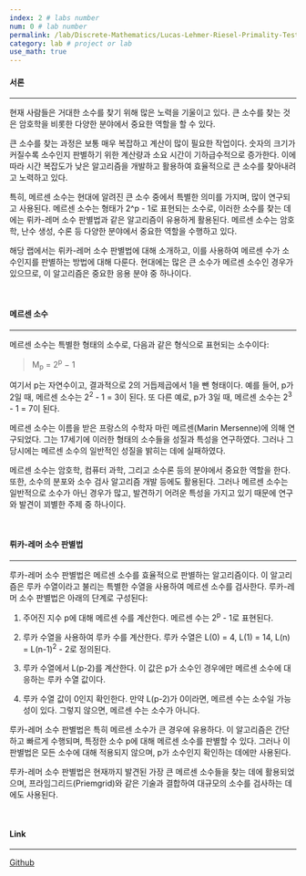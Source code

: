 ```yaml
---
index: 2 # labs number
num: 0 # lab number
permalink: /lab/Discrete-Mathematics/Lucas-Lehmer-Riesel-Primality-Test # link
category: lab # project or lab
use_math: true
---
```


#### **서론**

---

현재 사람들은 거대한 소수를 찾기 위해 많은 노력을 기울이고 있다. 큰 소수를 찾는 것은 암호학을 비롯한 다양한 분야에서 중요한 역할을 할 수 있다.

큰 소수를 찾는 과정은 보통 매우 복잡하고 계산이 많이 필요한 작업이다. 숫자의 크기가 커질수록 소수인지 판별하기 위한 계산량과 소요 시간이 기하급수적으로 증가한다. 이에 따라 시간 복잡도가 낮은 알고리즘을 개발하고 활용하여 효율적으로 큰 소수를 찾아내려고 노력하고 있다.

특히, 메르센 소수는 현대에 알려진 큰 소수 중에서 특별한 의미를 가지며, 많이 연구되고 사용된다. 메르센 소수는 형태가 2^p - 1로 표현되는 소수로, 이러한 소수를 찾는 데에는 뤼카-레머 소수 판별법과 같은 알고리즘이 유용하게 활용된다. 메르센 소수는 암호학, 난수 생성, 수론 등 다양한 분야에서 중요한 역할을 수행하고 있다.

해당 랩에서는 뤼카-레머 소수 판별법에 대해 소개하고, 이를 사용하여 메르센 수가 소수인지를 판별하는 방법에 대해 다룬다. 현대에는 많은 큰 소수가 메르센 소수인 경우가 있으므로, 이 알고리즘은 중요한 응용 분야 중 하나이다.

<br>

#### **메르센 소수**

---

메르센 소수는 특별한 형태의 소수로, 다음과 같은 형식으로 표현되는 소수이다:

> M<sub>p</sub> = 2<sup>p</sup> − 1

여기서 p는 자연수이고, 결과적으로 2의 거듭제곱에서 1을 뺀 형태이다. 예를 들어, p가 2일 때, 메르센 소수는 2<sup>2</sup> - 1 = 3이 된다. 또 다른 예로, p가 3일 때, 메르센 소수는 2<sup>3</sup> - 1 = 7이 된다.

메르센 소수는 이름을 받은 프랑스의 수학자 마린 메르센(Marin Mersenne)에 의해 연구되었다. 그는 17세기에 이러한 형태의 소수들을 성질과 특성을 연구하였다. 그러나 그 당시에는 메르센 소수의 일반적인 성질을 밝히는 데에 실패하였다.

메르센 소수는 암호학, 컴퓨터 과학, 그리고 소수론 등의 분야에서 중요한 역할을 한다. 또한, 소수의 분포와 소수 검사 알고리즘 개발 등에도 활용된다. 그러나 메르센 소수는 일반적으로 소수가 아닌 경우가 많고, 발견하기 어려운 특성을 가지고 있기 때문에 연구와 발견이 꾀별한 주제 중 하나이다.

<br>

#### **뤼카-레머 소수 판별법**

---

루카-레머 소수 판별법은 메르센 소수를 효율적으로 판별하는 알고리즘이다. 이 알고리즘은 루카 수열이라고 불리는 특별한 수열을 사용하여 메르센 소수를 검사한다. 루카-레머 소수 판별법은 아래의 단계로 구성된다:

1. 주어진 지수 p에 대해 메르센 수를 계산한다. 메르센 수는 2<sup>p</sup> - 1로 표현된다.

2. 루카 수열을 사용하여 루카 수를 계산한다. 루카 수열은 L(0) = 4, L(1) = 14, L(n) = L(n-1)<sup>2</sup> - 2로 정의된다.

3. 루카 수열에서 L(p-2)를 계산한다. 이 값은 p가 소수인 경우에만 메르센 소수에 대응하는 루카 수열 값이다.

4. 루카 수열 값이 0인지 확인한다. 만약 L(p-2)가 0이라면, 메르센 수는 소수일 가능성이 있다. 그렇지 않으면, 메르센 수는 소수가 아니다.

루카-레머 소수 판별법은 특히 메르센 소수가 큰 경우에 유용하다. 이 알고리즘은 간단하고 빠르게 수행되며, 특정한 소수 p에 대해 메르센 소수를 판별할 수 있다. 그러나 이 판별법은 모든 소수에 대해 적용되지 않으며, p가 소수인지 확인하는 데에만 사용된다.

루카-레머 소수 판별법은 현재까지 발견된 가장 큰 메르센 소수들을 찾는 데에 활용되었으며, 프라임그리드(Priemgrid)와 같은 기술과 결합하여 대규모의 소수를 검사하는 데에도 사용된다.

<br>

#### **Link**

---

[Github](https://github.com/Heejinee3/Discrete-Mathematics/tree/master)
